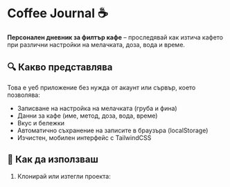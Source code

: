 # Coffee Journal ☕

**Персонален дневник за филтър кафе** – проследявай как изтича кафето при различни настройки на мелачката, доза, вода и време.

## 🔍 Какво представлява

Това е уеб приложение без нужда от акаунт или сървър, което позволява:

- Записване на настройка на мелачката (груба и фина)
- Данни за кафе (име, метод, доза, вода, време)
- Вкус и бележки
- Автоматично съхранение на записите в браузъра (localStorage)
- Изчистен, мобилен интерфейс с TailwindCSS

## 🚀 Как да използваш

1. Клонирай или изтегли проекта:

